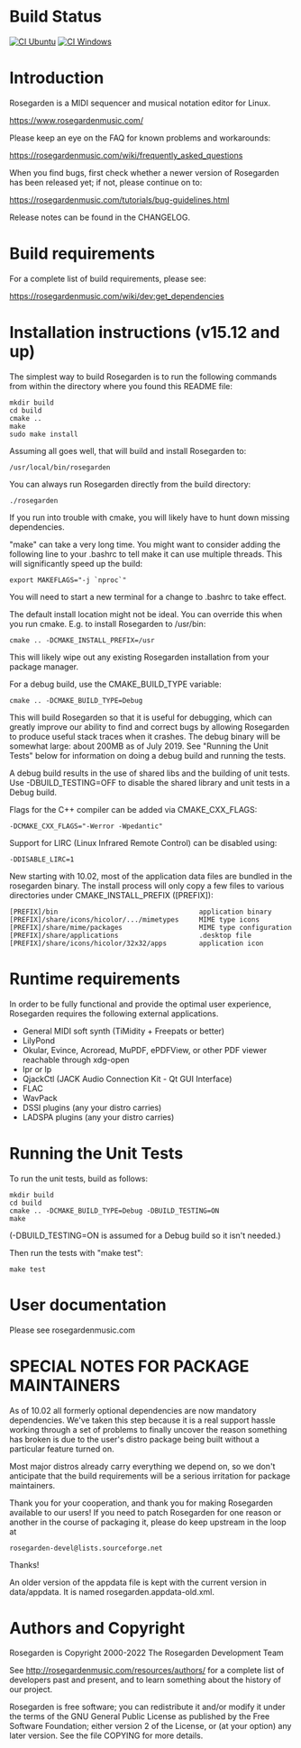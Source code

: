 Build Status
============

[![CI Ubuntu](https://github.com/tedfelix/rosegarden-official/actions/workflows/ci.yml/badge.svg)](https://github.com/tedfelix/rosegarden-official/actions/workflows/ci.yml)
[![CI Windows](https://github.com/tedfelix/rosegarden-official/actions/workflows/ci-windows.yml/badge.svg)](https://github.com/tedfelix/rosegarden-official/actions/workflows/ci-windows.yml)

Introduction
============

Rosegarden is a MIDI sequencer and musical notation editor for Linux.

  https://www.rosegardenmusic.com/

Please keep an eye on the FAQ for known problems and workarounds:

  https://rosegardenmusic.com/wiki/frequently_asked_questions

When you find bugs, first check whether a newer version of Rosegarden
has been released yet; if not, please continue on to:

  https://rosegardenmusic.com/tutorials/bug-guidelines.html

Release notes can be found in the CHANGELOG.


Build requirements
==================

For a complete list of build requirements, please see:

  https://rosegardenmusic.com/wiki/dev:get_dependencies


Installation instructions (v15.12 and up)
=========================================

The simplest way to build Rosegarden is to run the following commands from
within the directory where you found this README file:

    mkdir build
    cd build
    cmake ..
    make
    sudo make install

Assuming all goes well, that will build and install Rosegarden to:

    /usr/local/bin/rosegarden

You can always run Rosegarden directly from the build directory:

    ./rosegarden

If you run into trouble with cmake, you will likely have to hunt down
missing dependencies.

"make" can take a very long time.  You might want to consider adding the
following line to your .bashrc to tell make it can use multiple threads.
This will significantly speed up the build:

    export MAKEFLAGS="-j `nproc`"

You will need to start a new terminal for a change to .bashrc to take effect.

The default install location might not be ideal.  You can override this
when you run cmake.  E.g. to install Rosegarden to /usr/bin:

    cmake .. -DCMAKE_INSTALL_PREFIX=/usr

This will likely wipe out any existing Rosegarden installation from your
package manager.

For a debug build, use the CMAKE_BUILD_TYPE variable:

    cmake .. -DCMAKE_BUILD_TYPE=Debug

This will build Rosegarden so that it is useful for debugging, which can
greatly improve our ability to find and correct bugs by allowing Rosegarden
to produce useful stack traces when it crashes.  The debug binary will be
somewhat large: about 200MB as of July 2019.  See "Running the Unit Tests"
below for information on doing a debug build and running the tests.

A debug build results in the use of shared libs and the building of unit
tests.  Use -DBUILD_TESTING=OFF to disable the shared library and unit
tests in a Debug build.

Flags for the C++ compiler can be added via CMAKE_CXX_FLAGS:

    -DCMAKE_CXX_FLAGS="-Werror -Wpedantic"

Support for LIRC (Linux Infrared Remote Control) can be disabled using:

    -DDISABLE_LIRC=1

New starting with 10.02, most of the application data files are bundled in the
rosegarden binary.  The install process will only copy a few files to various
directories under CMAKE_INSTALL_PREFIX ([PREFIX]):

    [PREFIX]/bin                                   application binary
    [PREFIX]/share/icons/hicolor/.../mimetypes     MIME type icons
    [PREFIX]/share/mime/packages                   MIME type configuration
    [PREFIX]/share/applications                    .desktop file
    [PREFIX]/share/icons/hicolor/32x32/apps        application icon


Runtime requirements
====================

In order to be fully functional and provide the optimal user experience,
Rosegarden requires the following external applications.

  - General MIDI soft synth (TiMidity + Freepats or better)
  - LilyPond
  - Okular, Evince, Acroread, MuPDF, ePDFView, or other PDF viewer reachable
    through xdg-open
  - lpr or lp
  - QjackCtl (JACK Audio Connection Kit - Qt GUI Interface)
  - FLAC
  - WavPack
  - DSSI plugins (any your distro carries)
  - LADSPA plugins (any your distro carries)


Running the Unit Tests
======================

To run the unit tests, build as follows:

    mkdir build
    cd build
    cmake .. -DCMAKE_BUILD_TYPE=Debug -DBUILD_TESTING=ON
    make

(-DBUILD_TESTING=ON is assumed for a Debug build so it isn't needed.)

Then run the tests with "make test":

    make test


User documentation
==================

Please see rosegardenmusic.com


SPECIAL NOTES FOR PACKAGE MAINTAINERS
=====================================

As of 10.02 all formerly optional dependencies are now mandatory dependencies.
We've taken this step because it is a real support hassle working through a
set of problems to finally uncover the reason something has broken is due to
the user's distro package being built without a particular feature turned on.

Most major distros already carry everything we depend on, so we don't
anticipate that the build requirements will be a serious irritation for
package maintainers.

Thank you for your cooperation, and thank you for making Rosegarden available
to our users!  If you need to patch Rosegarden for one reason or another in
the course of packaging it, please do keep upstream in the loop at

    rosegarden-devel@lists.sourceforge.net

Thanks!

An older version of the appdata file is kept with the current version in
data/appdata.  It is named rosegarden.appdata-old.xml.


Authors and Copyright
=====================

Rosegarden is Copyright 2000-2022 The Rosegarden Development Team

See http://rosegardenmusic.com/resources/authors/ for a complete list of
developers past and present, and to learn something about the history of our
project.

Rosegarden is free software; you can redistribute it and/or modify
it under the terms of the GNU General Public License as published by
the Free Software Foundation; either version 2 of the License, or (at
your option) any later version.  See the file COPYING for more details.

